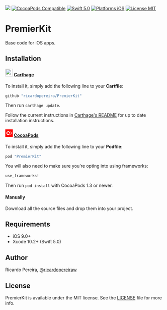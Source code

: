 <a href="https://github.com/Carthage/Carthage"><img src="https://img.shields.io/badge/Carthage-compatible-4BC51D.svg?style=flat"></a>
[![CocoaPods Compatible](https://img.shields.io/cocoapods/v/PremierKit.svg?style=flat)](https://cocoapods.org/pods/PremierKit)
[![Swift 5.0](https://img.shields.io/badge/Swift-5.0-orange.svg?style=flat)](https://developer.apple.com/swift/)
[![Platforms iOS](https://img.shields.io/badge/Platforms-iOS-lightgray.svg?style=flat)](https://developer.apple.com/swift/)
[![License MIT](https://img.shields.io/badge/license-MIT-blue.svg?style=flat)](https://github.com/ricardopereira/PremierKit/blob/master/LICENSE)

# PremierKit

Base code for iOS apps.

## Installation

#### <img src="https://cloud.githubusercontent.com/assets/432536/5252404/443d64f4-7952-11e4-9d26-fc5cc664cb61.png" width="24" height="24"> [Carthage]

[Carthage]: https://github.com/Carthage/Carthage

To install it, simply add the following line to your **Cartfile**:

```ruby
github "ricardopereira/PremierKit"
```

Then run `carthage update`.

Follow the current instructions in [Carthage's README][carthage-installation]
for up to date installation instructions.

[carthage-installation]: https://github.com/Carthage/Carthage#adding-frameworks-to-an-application

#### <img src="https://raw.githubusercontent.com/ricardopereira/resources/master/img/cocoapods.png" width="24" height="24"> [CocoaPods]

[CocoaPods]: http://cocoapods.org

To install it, simply add the following line to your **Podfile**:

```ruby
pod "PremierKit"
```

You will also need to make sure you're opting into using frameworks:

```ruby
use_frameworks!
```

Then run `pod install` with CocoaPods 1.3 or newer.

#### Manually

Download all the source files and drop them into your project.

## Requirements

* iOS 9.0+
* Xcode 10.2+ (Swift 5.0)

## Author

Ricardo Pereira, [@ricardopereiraw](https://twitter.com/ricardopereiraw)

## License

PremierKit is available under the MIT license. See the [LICENSE] file for more info.

[LICENSE]: /LICENSE
